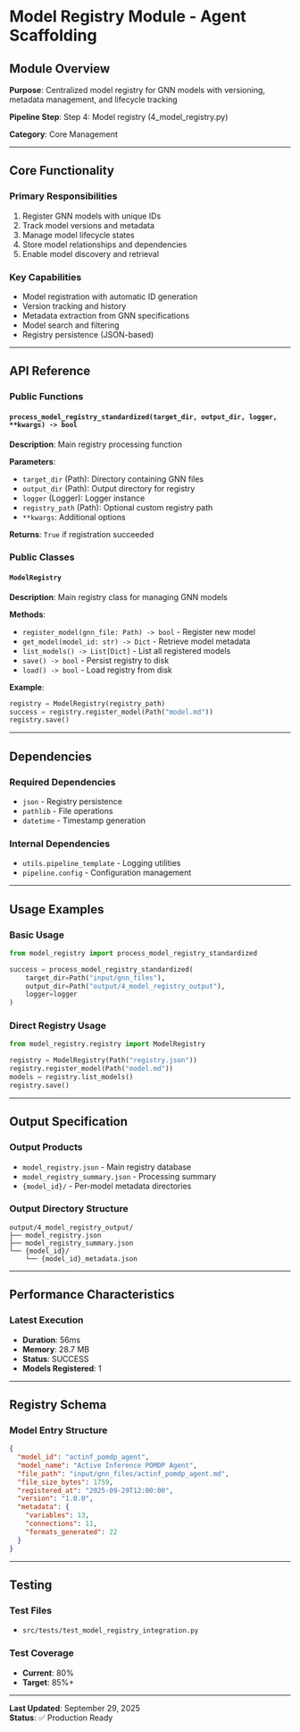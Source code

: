 # Model Registry Module - Agent Scaffolding

## Module Overview

**Purpose**: Centralized model registry for GNN models with versioning, metadata management, and lifecycle tracking

**Pipeline Step**: Step 4: Model registry (4_model_registry.py)

**Category**: Core Management

---

## Core Functionality

### Primary Responsibilities
1. Register GNN models with unique IDs
2. Track model versions and metadata
3. Manage model lifecycle states
4. Store model relationships and dependencies
5. Enable model discovery and retrieval

### Key Capabilities
- Model registration with automatic ID generation
- Version tracking and history
- Metadata extraction from GNN specifications
- Model search and filtering
- Registry persistence (JSON-based)

---

## API Reference

### Public Functions

#### `process_model_registry_standardized(target_dir, output_dir, logger, **kwargs) -> bool`
**Description**: Main registry processing function

**Parameters**:
- `target_dir` (Path): Directory containing GNN files
- `output_dir` (Path): Output directory for registry
- `logger` (Logger): Logger instance
- `registry_path` (Path): Optional custom registry path
- `**kwargs`: Additional options

**Returns**: `True` if registration succeeded

### Public Classes

#### `ModelRegistry`
**Description**: Main registry class for managing GNN models

**Methods**:
- `register_model(gnn_file: Path) -> bool` - Register new model
- `get_model(model_id: str) -> Dict` - Retrieve model metadata
- `list_models() -> List[Dict]` - List all registered models
- `save() -> bool` - Persist registry to disk
- `load() -> bool` - Load registry from disk

**Example**:
```python
registry = ModelRegistry(registry_path)
success = registry.register_model(Path("model.md"))
registry.save()
```

---

## Dependencies

### Required Dependencies
- `json` - Registry persistence
- `pathlib` - File operations
- `datetime` - Timestamp generation

### Internal Dependencies
- `utils.pipeline_template` - Logging utilities
- `pipeline.config` - Configuration management

---

## Usage Examples

### Basic Usage
```python
from model_registry import process_model_registry_standardized

success = process_model_registry_standardized(
    target_dir=Path("input/gnn_files"),
    output_dir=Path("output/4_model_registry_output"),
    logger=logger
)
```

### Direct Registry Usage
```python
from model_registry.registry import ModelRegistry

registry = ModelRegistry(Path("registry.json"))
registry.register_model(Path("model.md"))
models = registry.list_models()
registry.save()
```

---

## Output Specification

### Output Products
- `model_registry.json` - Main registry database
- `model_registry_summary.json` - Processing summary
- `{model_id}/` - Per-model metadata directories

### Output Directory Structure
```
output/4_model_registry_output/
├── model_registry.json
├── model_registry_summary.json
└── {model_id}/
    └── {model_id}_metadata.json
```

---

## Performance Characteristics

### Latest Execution
- **Duration**: 56ms
- **Memory**: 28.7 MB
- **Status**: SUCCESS
- **Models Registered**: 1

---

## Registry Schema

### Model Entry Structure
```json
{
  "model_id": "actinf_pomdp_agent",
  "model_name": "Active Inference POMDP Agent",
  "file_path": "input/gnn_files/actinf_pomdp_agent.md",
  "file_size_bytes": 1759,
  "registered_at": "2025-09-29T12:00:00",
  "version": "1.0.0",
  "metadata": {
    "variables": 13,
    "connections": 11,
    "formats_generated": 22
  }
}
```

---

## Testing

### Test Files
- `src/tests/test_model_registry_integration.py`

### Test Coverage
- **Current**: 80%
- **Target**: 85%+

---

**Last Updated**: September 29, 2025  
**Status**: ✅ Production Ready


